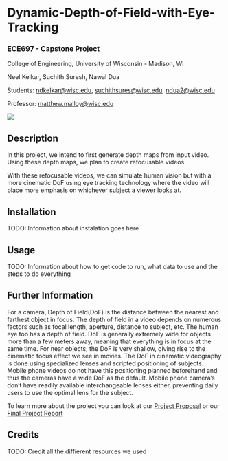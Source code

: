 # Dynamic-Depth-of-Field-with-Eye-Tracking
### ECE697 - Capstone Project

College of Engineering, University of Wisconsin - Madison, WI

Neel Kelkar, Suchith Suresh, Nawal Dua

Students: ndkelkar@wisc.edu, suchithsures@wisc.edu, ndua2@wisc.edu

Professor: matthew.malloy@wisc.edu


![](example_gif.gif)


## Description

In this project, we intend to first generate depth maps from input video. Using these depth maps,
we plan to create refocusable videos.

With these refocusable videos, we can simulate human vision but with a more cinematic DoF using
eye tracking technology where the video will place more emphasis on whichever subject a viewer
looks at.

## Installation

TODO: Information about instalation goes here

## Usage

TODO: Information about how to get code to run, what data to use and the steps to do everything

## Further Information

For a camera, Depth of Field(DoF) is the distance between the nearest and farthest object in focus.
The depth of field in a video depends on numerous factors such as focal length, aperture, distance to
subject, etc. The human eye too has a depth of field. DoF is generally extremely wide for objects
more than a few meters away, meaning that everything is in focus at the same time.
For near objects, the DoF is very shallow, giving rise to the cinematic focus effect we see in movies.
The DoF in cinematic videography is done using specialized lenses and scripted positioning of
subjects. Mobile phone videos do not have this positioning planned beforehand and thus the cameras
have a wide DoF as the default. Mobile phone camera’s don’t have readily available interchangeable
lenses either, preventing daily users to use the optimal lens for the subject.

To learn more about the project you can look at our [Project Proposal](Group1-Finalized_Project_Proposal.pdf) or our [Final Project Report]()

## Credits

TODO: Credit all the diffierent resources we used

